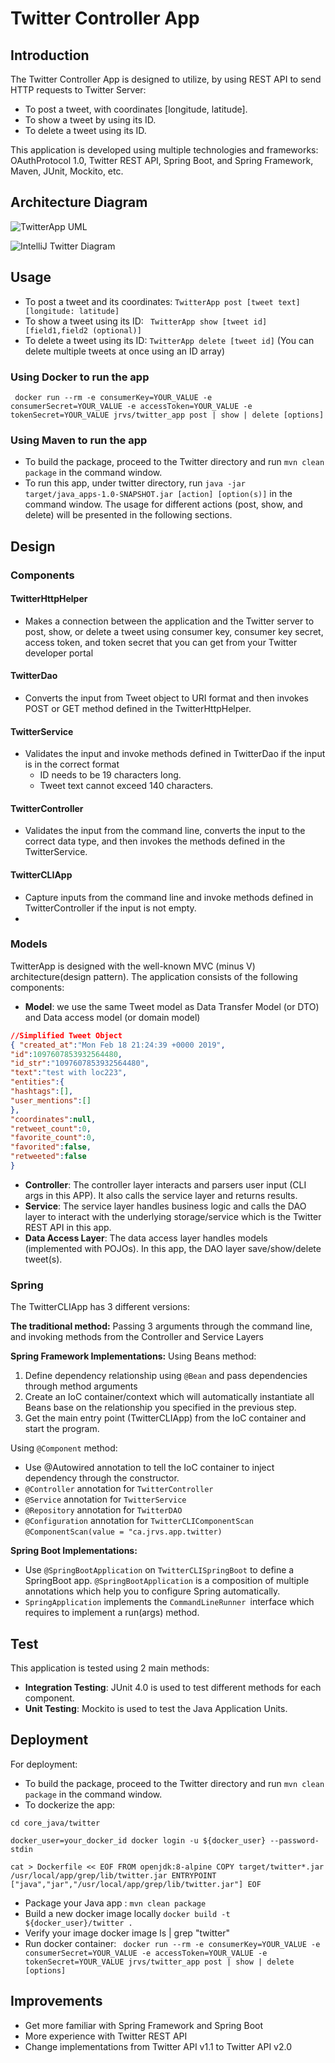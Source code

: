 # Twitter Controller App
## Introduction
 The Twitter Controller App is designed to utilize, by using REST API to send HTTP requests to Twitter Server:
 + To post a tweet, with coordinates [longitude, latitude].
 + To show a tweet by using its ID.
 + To delete a tweet using its ID.

This application is developed using multiple technologies and frameworks: OAuthProtocol 1.0, Twitter REST API, Spring Boot, and Spring Framework, Maven, JUnit, Mockito, etc.

## Architecture Diagram
![TwitterApp UML](./assets/TwitterAppDiagram.png)

![IntelliJ Twitter Diagram](./assets/InteliJTwitterDiagram.png)

## Usage
- To post a tweet and its coordinates: ``` TwitterApp post [tweet text] [longitude: latitude] ```
- To show a tweet using its ID: ``` TwitterApp show [tweet id] [field1,field2 (optional)]```
- To delete a tweet using its ID: ``` TwitterApp delete [tweet id] ``` (You can delete multiple tweets at once using an ID array)
### Using Docker to run the app
``` docker run --rm -e consumerKey=YOUR_VALUE -e consumerSecret=YOUR_VALUE -e accessToken=YOUR_VALUE -e tokenSecret=YOUR_VALUE jrvs/twitter_app post | show | delete [options]```
### Using Maven to run the app
* To build the package, proceed to the Twitter directory and run `mvn clean package` in the command window.
* To run this app, under twitter directory, run `java -jar target/java_apps-1.0-SNAPSHOT.jar [action] [option(s)]` in the command window. The usage for different actions (post, show, and delete) will be presented in the following sections.

## Design
### Components
#### TwitterHttpHelper
*  Makes a connection between the application and the Twitter server to post, show, or delete a tweet using consumer key, consumer key secret, access token, and token secret that you can get from your Twitter developer portal
#### TwitterDao
* Converts the input from Tweet object to URI format and then invokes POST or GET method defined in the TwitterHttpHelper.
#### TwitterService
* Validates the input and invoke methods defined in TwitterDao if the input is in the correct format
	* ID needs to be 19 characters long.
	* Tweet text cannot exceed 140 characters.
#### TwitterController
*  Validates the input from the command line, converts the input to the correct data type, and then invokes the methods defined in the TwitterService.
#### TwitterCLIApp
*  Capture inputs from the command line and invoke methods defined in TwitterController if the input is not empty.
* 
### Models
TwitterApp is designed with the well-known MVC (minus V) architecture(design pattern). The application consists of the following components:
- **Model**: we use the same Tweet model as Data Transfer Model (or DTO) and Data access model (or domain model)
```JSON
//Simplified Tweet Object 
{ "created_at":"Mon Feb 18 21:24:39 +0000 2019", 
"id":1097607853932564480, 
"id_str":"1097607853932564480", 
"text":"test with loc223", 
"entities":{ 
"hashtags":[], 
"user_mentions":[] 
}, 
"coordinates":null, 
"retweet_count":0, 
"favorite_count":0, 
"favorited":false, 
"retweeted":false 
}
```
- **Controller**: The controller layer interacts and parsers user input (CLI args in this APP). It also calls the service layer and returns results.
- **Service**: The service layer handles business logic and calls the DAO layer to interact with the underlying storage/service which is the Twitter REST API in this app.
- **Data Access Layer**: 	The data access layer handles models (implemented with POJOs). In this app, the DAO layer save/show/delete tweet(s).

### Spring
The TwitterCLIApp has 3 different versions:

**The traditional method:**
Passing 3 arguments through the command line, and invoking methods from the Controller and Service Layers

**Spring Framework Implementations:**
Using Beans method:
1.  Define dependency relationship using `@Bean` and pass dependencies through method arguments
2.  Create an IoC container/context which will automatically instantiate all Beans base on the relationship you specified in the previous step.
3.  Get the main entry point (TwitterCLIApp) from the IoC container and start the program.

Using `@Component` method:
- Use @Autowired annotation to tell the IoC container to inject dependency through the constructor.
- `@Controller` annotation for 	`TwitterController`
- `@Service` annotation for `TwitterService`
- `@Repository` annotation for `TwitterDAO`
-  `@Configuration` annotation for `TwitterCLIComponentScan` `@ComponentScan(value = "ca.jrvs.app.twitter)`

**Spring Boot Implementations:**
- Use `@SpringBootApplication` on `TwitterCLISpringBoot` to define a SpringBoot app. `@SpringBootApplication` is a composition of multiple annotations which help you to configure Spring automatically.
- ``SpringApplication`` implements the ``CommandLineRunner ``interface which requires to implement a run(args) method.
## Test
This application is tested using 2 main methods:
- **Integration Testing**: JUnit 4.0 is used to test different methods for each component.
- **Unit Testing**: Mockito is used to test the Java Application Units.

## Deployment
For deployment:
* To build the package, proceed to the Twitter directory and run `mvn clean package` in the command window.
* To dockerize the app: 

``cd core_java/twitter``

``docker_user=your_docker_id
docker login -u ${docker_user} --password-stdin``

``cat > Dockerfile << EOF FROM openjdk:8-alpine COPY target/twitter*.jar /usr/local/app/grep/lib/twitter.jar ENTRYPOINT ["java","jar","/usr/local/app/grep/lib/twitter.jar"] EOF``

- Package your Java app :
``mvn clean package ``
- Build a new docker image locally 
``docker build -t ${docker_user}/twitter .`` 
- Verify your image 
docker image ls | grep "twitter" 
- Run docker container:
``` docker run --rm -e consumerKey=YOUR_VALUE -e consumerSecret=YOUR_VALUE -e accessToken=YOUR_VALUE -e tokenSecret=YOUR_VALUE jrvs/twitter_app post | show | delete [options]```


## Improvements 
- Get more familiar with Spring Framework and Spring Boot
- More experience with Twitter REST API
- Change implementations from Twitter API v1.1 to Twitter API v2.0
